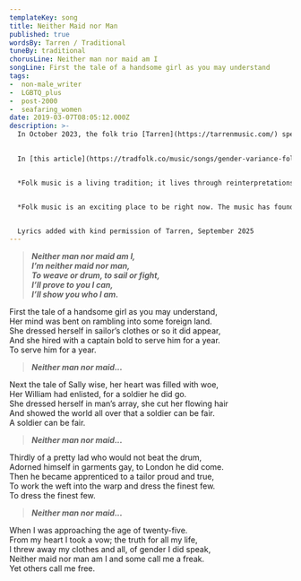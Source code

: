 ```yaml
---
templateKey: song
title: Neither Maid nor Man
published: true
wordsBy: Tarren / Traditional
tuneBy: traditional
chorusLine: Neither man nor maid am I
songLine: First the tale of a handsome girl as you may understand
tags:
-  non-male_writer
-  LGBTQ_plus
-  post-2000
-  seafaring_women
date: 2019-03-07T08:05:12.000Z
description: >-
  In October 2023, the folk trio [Tarren](https://tarrenmusic.com/) spent a week at [Cecil Sharp House](https://www.efdss.org/cecil-sharp-house) in London researching traditional songs and creating new music celebrating gender non-conformity in folk music. The result of their residency was this song, ‘Neither Maid nor Man’.

  
  In [this article](https://tradfolk.co/music/songs/gender-variance-folk-song-neither-maid-nor-man/) on the excellent [TradFolk](https://tradfolk.co/) website, Danny Pedler of Tarren explains the background to the song.


  *Folk music is a living tradition; it lives through reinterpretations and additions. Our song ‘Neither Maid nor Man’ aims to introduce stories of gender non-conformity into the folk canon. The first three verses are slightly rewritten versions of ‘The Female Cabin Boy’ and ‘William Taylor’ to reflect our research into the ‘warrior woman’ song type. We then introduce a story of our own [Alex Garden](https://www.alexgardenmusic.co.uk/) coming out as non-binary in the 21st century.*


  *Folk music is an exciting place to be right now. The music has found a chord with a younger audience who are bringing LGBTQIA+ issues to the fore. There is amazing work from trans and queer artists making folk a more welcoming place, a place where there is space to be neither maid nor man.*


  Lyrics added with kind permission of Tarren, September 2025
---
```


>***Neither man nor maid am I,\
I’m neither maid nor man,\
To weave or drum, to sail or fight,\
I’ll prove to you I can,\
I’ll show you who I am.***

First the tale of a handsome girl as you may understand,\
Her mind was bent on rambling into some foreign land.\
She dressed herself in sailor’s clothes or so it did appear,\
And she hired with a captain bold to serve him for a year.\
To serve him for a year.
 
>***Neither man nor maid...***

Next the tale of Sally wise, her heart was filled with woe,\
Her William had enlisted, for a soldier he did go.\
She dressed herself in man’s array, she cut her flowing hair\
And showed the world all over that a soldier can be fair.\
A soldier can be fair.

>***Neither man nor maid...***

Thirdly of a pretty lad who would not beat the drum,\
Adorned himself in garments gay, to London he did come.\
Then he became apprenticed to a tailor proud and true,\
To work the weft into the warp and dress the finest few.\
To dress the finest few.

>***Neither man nor maid...***

When I was approaching the age of twenty-five.\
From my heart I took a vow; the truth for all my life,\
I threw away my clothes and all, of gender I did speak,\
Neither maid nor man am I and some call me a freak.\
Yet others call me free.


